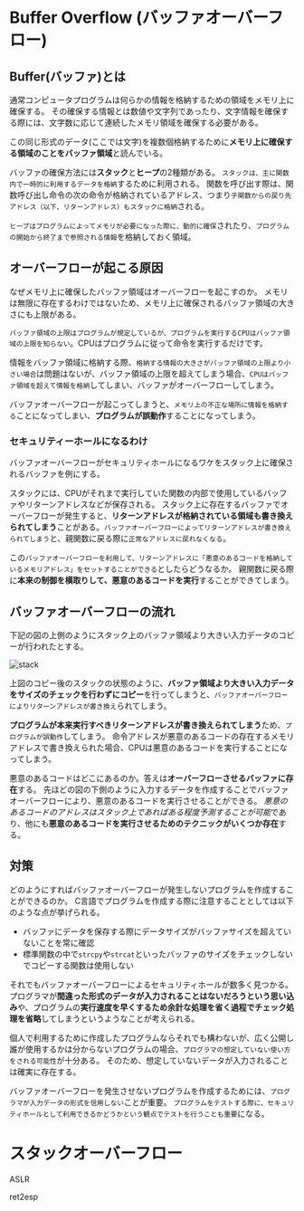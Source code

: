 # Buffer Overflow (バッファオーバーフロー)

## Buffer(バッファ)とは

通常コンピュータプログラムは何らかの情報を格納するための領域をメモリ上に確保する。
その確保する情報とは数値や文字列であったり、文字情報を確保する際には、文字数に応じて連続したメモリ領域を確保する必要がある。

この同じ形式のデータ(ここでは文字)を複数個格納するために**メモリ上に確保する領域のことをバッファ領域**と読んでいる。

バッファの確保方法には**スタック**と**ヒープ**の2種類がある。
`スタックは、主に関数内で一時的に利用するデータを格納`するために利用される。
関数を呼び出す際は、関数呼び出し命令の次の命令が格納されているアドレス、つまり`子関数からの戻り先アドレス（以下、リターンアドレス）もスタックに格納`される。

`ヒープはプログラムによってメモリが必要になった際に、動的に確保`されたり、`プログラムの開始から終了まで参照される情報`を格納しておく領域。

## オーバーフローが起こる原因

なぜメモリ上に確保したバッファ領域はオーバーフローを起こすのか。
メモリは無限に存在するわけではないため、メモリ上に確保されるバッファ領域の大きさにも上限がある。

`バッファ領域の上限はプログラムが規定しているが、プログラムを実行するCPUはバッファ領域の上限を知らない`。CPUはプログラムに従って命令を実行するだけです。

情報をバッファ領域に格納する際、`格納する情報の大きさがバッファ領域の上限より小さい場合`は問題はないが、バッファ領域の上限を超えてしまう場合、`CPUはバッファ領域を超えて情報を格納`してしまい、バッファがオーバーフローしてしまう。

バッファオーバーフローが起こってしまうと、`メモリ上の不正な場所に情報を格納する`ことになってしまい、**プログラムが誤動作**することになってしまう。


### セキュリティーホールになるわけ

バッファオーバーフローがセキュリティホールになるワケをスタック上に確保されるバッファを例にする。

スタックには、CPUがそれまで実行していた関数の内部で使用しているバッファやリターンアドレスなどが保存される。
スタック上に存在するバッファでオーバーフローが発生すると、**リターンアドレスが格納されている領域も書き換えられてしまう**ことがある。`バッファオーバーフローによってリターンアドレスが書き換えられてしまう`と、親関数に戻る際に`正常なアドレスに戻れなくなる`。

この`バッファオーバーフローを利用して、リターンアドレスに「悪意のあるコードを格納しているメモリアドレス」をセットすることができる`としたらどうなるか。
親関数に戻る際に**本来の制御を横取りして、悪意のあるコードを実行**することができてしまう。

## バッファオーバーフローの流れ

下記の図の上側のようにスタック上のバッファ領域より大きい入力データのコピーが行われたとする。

![stack](https://image.itmedia.co.jp/ait/articles/0803/21/r20_5min_baf-01.gif "図")

上図のコピー後のスタックの状態のように、**バッファ領域より大きい入力データをサイズのチェックを行わずにコピー**を行ってしまうと、`バッファオーバーフローによりリターンアドレスが書き換え`られてしまう。

**プログラムが本来実行すべきリターンアドレスが書き換えられてしまう**ため、`プログラムが誤動作`してしまう。
命令アドレスが悪意のあるコードの存在するメモリアドレスで書き換えられた場合、CPUは悪意のあるコードを実行することになってしまう。

悪意のあるコードはどこにあるのか。答えは**オーバーフローさせるバッファに存在**する。
先ほどの図の下側のように入力するデータを作成することでバッファオーバーフローにより、悪意のあるコードを実行させることができる。
*悪意のあるコードのアドレスはスタック上であればある程度予測することが可能*であり、他にも**悪意のあるコードを実行させるためのテクニックがいくつか存在**する。

## 対策

どのようにすればバッファオーバーフローが発生しないプログラムを作成することができるのか。
C言語でプログラムを作成する際に注意することとしては以下のような点が挙げられる。

- バッファにデータを保存する際にデータサイズがバッファサイズを超えていないことを常に確認
- 標準関数の中で`strcpy`や`strcat`といったバッファのサイズをチェックしないでコピーする関数は使用しない

それでもバッファオーバーフローによるセキュリティホールが数多く見つかる。
プログラマが**間違った形式のデータが入力されることはないだろうという思い込み**や、プログラムの**実行速度を早くするため余計な処理を省く過程でチェック処理を省略**してしまうというようなことが考えられる。

個人で利用するために作成したプログラムならそれでも構わないが、広く公開し誰が使用するかは分からないプログラムの場合、`プログラマの想定していない使い方をされる可能性`が十分ある。
そのため、想定していないデータが入力されることは確実に存在する。

バッファオーバーフローを発生させないプログラムを作成するためには、`プログラマが入力データの形式を信用しない`ことが重要。
`プログラムをテストする際に、セキュリティホールとして利用できるかどうかという観点でテストを行うことも重要`になる。

# スタックオーバーフロー

ASLR

ret2esp


